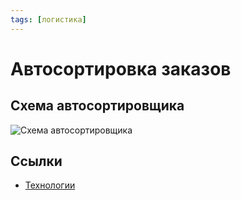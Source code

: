 ```yaml
---
tags: [логистика]
---
```

# Автосортировка заказов

## Схема автосортировщика

![Схема автосортировщика](../assets/схема-автосортировщика.jpg)

## Ссылки

* [Технологии](%D0%A2%D0%B5%D1%85%D0%BD%D0%BE%D0%BB%D0%BE%D0%B3%D0%B8%D0%B8.md)
